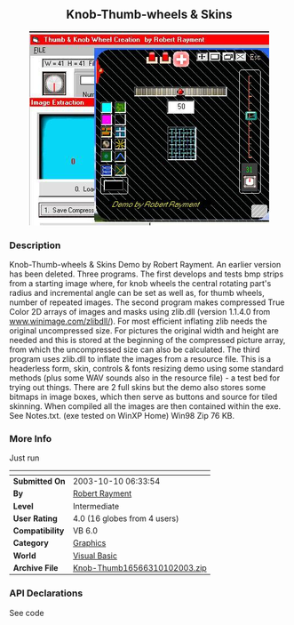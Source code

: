 ﻿<div align="center">

## Knob\-Thumb\-wheels & Skins

<img src="PIC20031010122306102.jpg">
</div>

### Description

Knob-Thumb-wheels & Skins Demo by Robert Rayment. An earlier version has been deleted. Three programs. The first develops and tests bmp strips from a starting image where, for knob wheels the central rotating part's radius and incremental angle can be set as well as, for thumb wheels, number of repeated images. The second program makes compressed True Color 2D arrays of images and masks using zlib.dll (version 1.1.4.0 from www.winimage.com/zlibdll/). For most efficient inflating zlib needs the original uncompressed size. For pictures the original width and height are needed and this is stored at the beginning of the compressed picture array, from which the uncompressed size can also be calculated. The third program uses zlib.dll to inflate the images from a resource file. This is a headerless form, skin, controls & fonts resizing demo using some standard methods (plus some WAV sounds also in the resource file) - a test bed for trying out things. There are 2 full skins but the demo also stores some bitmaps in image boxes, which then serve as buttons and source for tiled skinning. When compiled all the images are then contained within the exe. See Notes.txt. (exe tested on WinXP Home) Win98 Zip 76 KB.
 
### More Info
 
Just run


<span>             |<span>
---                |---
**Submitted On**   |2003-10-10 06:33:54
**By**             |[Robert Rayment](https://github.com/Planet-Source-Code/PSCIndex/blob/master/ByAuthor/robert-rayment.md)
**Level**          |Intermediate
**User Rating**    |4.0 (16 globes from 4 users)
**Compatibility**  |VB 6\.0
**Category**       |[Graphics](https://github.com/Planet-Source-Code/PSCIndex/blob/master/ByCategory/graphics__1-46.md)
**World**          |[Visual Basic](https://github.com/Planet-Source-Code/PSCIndex/blob/master/ByWorld/visual-basic.md)
**Archive File**   |[Knob\-Thumb16566310102003\.zip](https://github.com/Planet-Source-Code/robert-rayment-knob-thumb-wheels-skins__1-49146/archive/master.zip)

### API Declarations

See code





